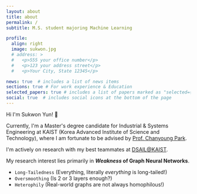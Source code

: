 ```yaml
---
layout: about
title: about
permalink: /
subtitle: M.S. student majoring Machine Learning

profile:
  align: right
  image: sukwon.jpg
  # address: >
  #   <p>555 your office number</p>
  #   <p>123 your address street</p>
  #   <p>Your City, State 12345</p>

news: true  # includes a list of news items
sections: true # For work experience & Education
selected_papers: true # includes a list of papers marked as "selected={true}"
social: true  # includes social icons at the bottom of the page
---
```


Hi I'm Sukwon Yun! 👋

Currently, I'm a Master's degree candidate for Industrial & Systems Engineering at KAIST (Korea Advanced Institute of Science and Technology),
where I am fortunate to be advised by [Prof. Chanyoung Park](http://dsail.kaist.ac.kr/professor/).

I'm actively on research with my best teammates at [DSAIL@KAIST](http://dsail.kaist.ac.kr/).

My research interest lies primarily in ***Weakness* of Graph Neural Networks**.

- ``Long-Tailedness`` (Everything, literally *everything* is long-tailed!)
- ``Oversmoothing`` (Is 2 or 3 layers enough?)
- ``Heterophily`` (Real-world graphs are not always homophilous!)
